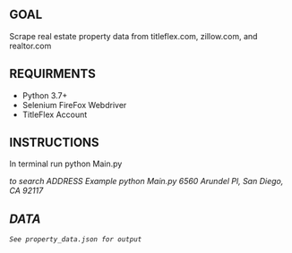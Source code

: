 ## GOAL
Scrape real estate property data from 
titleflex.com, zillow.com, and realtor.com

## REQUIRMENTS
* Python 3.7+
* Selenium FireFox Webdriver
* TitleFlex Account

## INSTRUCTIONS
In terminal run python Main.py <ADDRESS> to search ADDRESS
Example
	python Main.py 6560 Arundel Pl, San Diego, CA 92117

## DATA
	See property_data.json for output